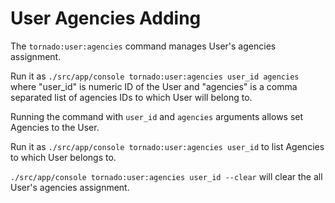 # User Agencies Adding

The `tornado:user:agencies` command manages User's agencies assignment.

Run it as `./src/app/console tornado:user:agencies user_id agencies`
where "user_id" is numeric ID of the User and "agencies" is a comma separated list of
agencies IDs to which User will belong to. 

Running the command with `user_id` and `agencies` arguments allows set Agencies to the User.

Run it as `./src/app/console tornado:user:agencies user_id` to list Agencies to which User belongs to.

`./src/app/console tornado:user:agencies user_id --clear` will clear the all User's agencies assignment.
